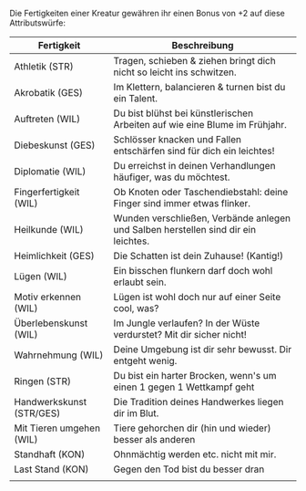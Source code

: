 Die Fertigkeiten einer Kreatur gewähren ihr einen Bonus von +2 auf diese Attributswürfe:

| Fertigkeit               | Beschreibung                                                                       |
| ------------------------ | ---------------------------------------------------------------------------------- |
| Athletik (STR)           | Tragen, schieben & ziehen bringt dich nicht so leicht ins schwitzen.               |
| Akrobatik (GES)          | Im Klettern, balancieren & turnen bist du ein Talent.                              |
| Auftreten (WIL)          | Du bist blühst bei künstlerischen Arbeiten auf wie eine Blume im Frühjahr.         |
| Diebeskunst (GES)        | Schlösser knacken und Fallen entschärfen sind für dich ein leichtes!               |
| Diplomatie (WIL)         | Du erreichst in deinen Verhandlungen häufiger, was du möchtest.                    |
| Fingerfertigkeit (WIL)   | Ob Knoten oder Taschendiebstahl: deine Finger sind immer etwas flinker.            |
| Heilkunde (WIL)          | Wunden verschließen, Verbände anlegen und Salben herstellen sind dir ein leichtes. |
| Heimlichkeit (GES)       | Die Schatten ist dein Zuhause! (Kantig!)                                           |
| Lügen (WIL)              | Ein bisschen flunkern darf doch wohl erlaubt sein.                                 |
| Motiv erkennen (WIL)     | Lügen ist wohl doch nur auf einer Seite cool, was?                                 |
| Überlebenskunst (WIL)    | Im Jungle verlaufen? In der Wüste verdurstet? Mit dir sicher nicht!                |
| Wahrnehmung (WIL)        | Deine Umgebung ist dir sehr bewusst. Dir entgeht wenig.                            |
| Ringen (STR)             | Du bist ein harter Brocken, wenn's um einen 1 gegen 1 Wettkampf geht               |
| Handwerkskunst (STR/GES) | Die Tradition deines Handwerkes liegen dir im Blut.                                |
| Mit Tieren umgehen (WIL) | Tiere gehorchen dir (hin und wieder) besser als anderen                            |
| Standhaft (KON)          | Ohnmächtig werden etc. nicht mit mir.                                              |
| Last Stand (KON)         | Gegen den Tod bist du besser dran                                                  |
|                          |                                                                                    |


